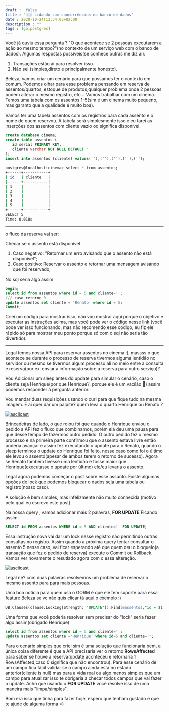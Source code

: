 ```yaml
---
draft :  false
title : "🇧🇷 Lidando com concorrências no banco de dados"
date : 2020-10-24T13:34:05+02:00
description : ""
tags : [go,postgres]
---
```


Você já ouviu essa pergunta ? "O que acontece se 2 pessoas executarem a ação ao mesmo tempo?"(no contexto de um serviço web com o banco de dados). Algumas respostas possíveis(se conhece outras me diz ai).

1. Transações estão ai para resolver isso.
2. Não sei (simples,direto e principalmente honesto).

Beleza, vamos criar um cenário para que possamos ter o contexto em comum. Podemos olhar para esse problema pensando em reserva de assentos/quartos, estoque de produtos,qualquer problema onde 2 pessoas podem alterar o mesmo registro, etc...
Vamos trabalhar com um cinema. Temos uma tabela com os assentos 1-5(sim é um cinema muito pequeno, mas garanto que a qualidade é muito boa).

Vamos ter uma tabela assentos com os registros para cada assento e o nome de quem reservou. A tabela será simplesmente isso e eu farei as inserções dos assentos com cliente vazio oq significa disponível.

```sql
create database cinema;
create table assentos ( 
   id serial PRIMARY KEY, 
   cliente varchar NOT NULL DEFAULT '' 
);
insert into assentos (cliente) values(''),(''),(''),(''),('');
```

```bash
postgres@localhost:cinema> select * from assentos;                                              
+------+-----------+
| id   | cliente   |
|------+-----------|
| 1    |           |
| 2    |           |
| 3    |           |
| 4    |           |
| 5    |           |
+------+-----------+
SELECT 5
Time: 0.018s
```

---

o fluxo da reserva vai ser:

Checar se o assento está disponível

1. Caso negativo: "Retornar um erro avisando que o assento não está disponível";
2. Caso positivo: Reservar o assento e retornar uma mensagem avisando que foi reservado;

No sql seria algo assim

```sql
begin;
select id from assentos where id = 5 and cliente='';
/// caso retorne 0
update assentos set cliente = 'Renato' where id = 5;
Commit;
```

Criei um código para mostrar isso, não vou mostrar aqui porque o objetivo é executar as instruções acima, mas você pode ver o código nesse [link](https://gist.github.com/renatosuero/1cc0a031c485542d41276cd718382eaa).(você pode ver isso funcionando, mas não recomendo esse código, eu fiz ele rápido só para mostrar meu ponto porque só com o sql não seria tão divertido).

---

Legal temos nossa API para reservar assentos no cinema :), massss o que acontece se durante o processo de reserva tivermos alguma lentidão no servidor ou mesmo se tivermos algum processo ali no meio entre a consulta e reserva(por ex. enviar a informação sobre a reserva para outro serviço)?

Vou Adicionar um sleep antes do update para simular o cenário, caso o cliente seja Henrique(por que Henrique?, porque ele é um vacilão 🙂) assim podemos responder à pergunta anterior. 

Vou mandar duas requisições usando o curl para que fique tudo na mesma imagem. E ai quer dar um palpite? quem leva o quarto Henrique ou Renato ?

[![asciicast](https://asciinema.org/a/367353.svg)](https://asciinema.org/a/367353)

Brincadeiras de lado, o que rolou foi que quando o Henrique enviou o pedido a API fez o fluxo que combinamos, porém ela deu uma pausa para que desse tempo de fazermos outro pedido.
O outro pedido fez o mesmo processo e na primeira parte confirmou que o assento estava livre então poderia avançar e assim fez executando o update para o Renato, quando o sleep terminou o update do Henrique foi feito, nesse caso como foi o último ele levou o assento(apesar de ambos terem o retorno de sucesso). Agora se Renato também tivesse uma lentidão e fosse maior que Henrique(executasse o update por último) ele/eu levaria o assento.  

Legal agora podemos começar o post sobre esse assunto. Existe algumas opções de lock que podemos bloquear o dados seja uma tabela ou registro(nosso caso).

A solução é bem simples, mas infelizmente não muito conhecida (motivo pelo qual eu escrevo este post).

Na nossa query , vamos adicionar mais 2 palavras, **FOR UPDATE** Ficando assim:

```sql
SELECT id FROM assentos WHERE id = 5 AND cliente='' FOR UPDATE;
```

 Essa instrução nova vai dar um lock nesse registro não permitindo outras consultas no registro. Assim quando a próxima query tentar consultar o assento 5 nesse caso, vai ficar esperando até que quem deu o bloqueio(a transação que fez o pedido de reserva) execute o Commit ou Rollback.
 Vamos ver novamente o resutlado agora com o essa alteração.

[![asciicast](https://asciinema.org/a/367354.svg)](https://asciinema.org/a/367354)

Legal né? com duas palavras resolvemos um problema de reservar o mesmo assento para para mais pessoas.

Uma boa notícia para quem usa o GORM é que ele tem suporte para essa [feature](https://gorm.io/docs/advanced_query.html#Locking-FOR-UPDATE)
Beleza se vc não quis clicar tá aqui o exemplo :) 

```sql
DB.Clauses(clause.Locking{Strength: "UPDATE"}).Find(&assentos,"id = $1 and cliente =''",id)
```

Uma forma que você poderia resolver sem precisar do "lock" seria fazer algo assim(obrigado Henrique)

```sql
select id from assentos where id = 5 and cliente='';
update assentos set cliente ='Henrique' where id=5 and cliente='';
```

Para o cenário simples que criei sim é uma solução que funcionaria bem, a única coisa diferente é que a API precisaria ver o retorno **RowsAffected** para saber se houve a reserva(update aconteceu e retornaria 1 RowsAffected,caso 0 significa que não encontrou). Para esse cenário de um campo fica fácil validar se o campo ainda está no estado anterior(cliente is null) mas para a vida real ou algo menos simples que um campo para atualizar isso te obrigaria a checar todos campos que vai fazer o update. Acho que usando o **FOR UPDATE** você resolve isso de uma maneira mais "limpa/simples".

Bom era isso que tinha para fazer hoje, espero que tenham gostado e que te ajude de alguma forma =)
